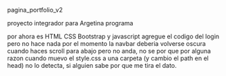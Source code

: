 pagina_portfolio_v2

proyecto integrador para Argetina programa

por ahora es HTML CSS Bootstrap y javascript
agregue el codigo del login pero no hace nada por el momento
la navbar deberia volverse oscura cuando haces scroll para abajo pero no anda, no se por que
por alguna razon cuando muevo el style.css a una carpeta (y cambio el path en el head) no lo detecta, si alguien sabe por que me tira el dato.